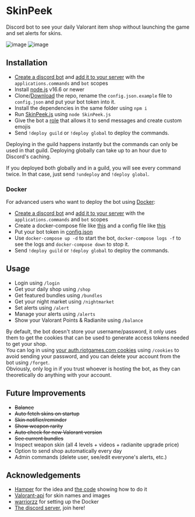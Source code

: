 # SkinPeek
Discord bot to see your daily Valorant item shop without launching the game and set alerts for skins.

![image](https://user-images.githubusercontent.com/20621396/153754892-2be9dff0-19e7-4cc3-976b-713c327b440b.png)
![image](https://user-images.githubusercontent.com/20621396/153755071-62ffe0f5-ae36-4aa7-924c-b2ffd9e4dc1b.png)

## Installation

- [Create a discord bot](https://discordjs.guide/preparations/setting-up-a-bot-application.html#creating-your-bot) and [add it to your server](https://discordjs.guide/preparations/adding-your-bot-to-servers.html#creating-and-using-your-invite-link) with the `applications.commands` and `bot` scopes
- Install [node.js](https://nodejs.org/en/) v16.6 or newer
- Clone/[Download](https://github.com/giorgi-o/SkinPeek/archive/refs/heads/master.zip) the repo, rename the `config.json.example` file to `config.json` and put your bot token into it.
- Install the dependencies in the same folder using `npm i`
- Run [SkinPeek.js](https://github.com/giorgi-o/SkinPeek/blob/master/SkinPeek.js) using `node SkinPeek.js`
- Give the bot a [role](https://support.discord.com/hc/en-us/articles/206029707-Setting-Up-Permissions-FAQ) that allows it to send messages and create custom emojis
- Send `!deploy guild` or `!deploy global` to deploy the commands.

Deploying in the guild happens instantly but the commands can only be used in that guild. Deploying globally can take up to an hour due to Discord's caching.

If you deployed both globally and in a guild, you will see every command twice. In that case, just send `!undeploy` and `!deploy global`.

### Docker

For advanced users who want to deploy the bot using [Docker](https://www.docker.com/):

- [Create a discord bot](https://discordjs.guide/preparations/setting-up-a-bot-application.html#creating-your-bot) and [add it to your server](https://discordjs.guide/preparations/adding-your-bot-to-servers.html#creating-and-using-your-invite-link) with the `applications.commands` and `bot` scopes
- Create a docker-compose file like [this](https://github.com/giorgi-o/SkinPeek/blob/master/docker-compose.yml) and a config file like [this](https://github.com/giorgi-o/SkinPeek/blob/master/config.json.example)
- Put your bot token in [config.json](https://github.com/giorgi-o/SkinPeek/blob/master/config.json.example)
- Use `docker-compose up -d` to start the bot, `docker-compose logs -f` to see the logs and `docker-compose down` to stop it.
- Send `!deploy guild` or `!deploy global` to deploy the commands.

## Usage

- Login using `/login`
- Get your daily shop using `/shop`
- Get featured bundles using `/bundles`
- Get your night market using `/nightmarket`
- Set alerts using `/alert`
- Manage your alerts using `/alerts`
- Show your Valorant Points & Radianite using `/balance`

By default, the bot doesn't store your username/password, it only uses them to get the cookies that can be used to generate access tokens needed to get your shop.  
You can log in using [your auth.riotgames.com cookies](https://github.com/giorgi-o/SkinPeek/wiki/How-to-get-your-Riot-cookies) using `/cookies` to avoid sending your password, and you can delete your account from the bot using `/forget`.  
Obviously, only log in if you trust whoever is hosting the bot, as they can theoretically do anything with your account.  

## Future Improvements

* ~~Balance~~
* ~~Auto fetch skins on startup~~
* ~~Skin notifier/reminder~~
* ~~Show weapon rarity~~
* ~~Auto check for new Valorant version~~
* ~~See current bundles~~
* Inspect weapon skin (all 4 levels + videos + radianite upgrade price)
* Option to send shop automatically every day
* Admin commands (delete user, see/edit everyone's alerts, etc.)

## Acknowledgements

- [Hamper](https://github.com/OwOHamper/) for the idea and [the code](https://github.com/OwOHamper/Valorant-item-shop-discord-bot/blob/main/item_shop_viewer.py) showing how to do it
- [Valorant-api](https://dash.valorant-api.com/) for skin names and images
- [warriorzz](https://github.com/warriorzz) for setting up the Docker
- [The discord server](https://discord.gg/a9yzrw3KAm), join here!

